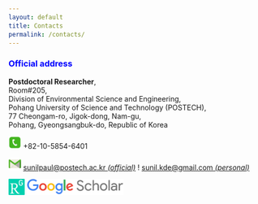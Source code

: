 ```yaml
---
layout: default
title: Contacts
permalink: /contacts/
---
```


<style>
    tab1 { padding-left: 4em; }
</style>

<h3 style="color: blue; text-align: left;">Official address</h3>

<p><strong>Postdoctoral Researcher</strong>,<br>Room#205,<br>Division of Environmental Science and Engineering,<br>Pohang University of Science and Technology (POSTECH),<br>77 Cheongam-ro, Jigok-dong, Nam-gu,<br>Pohang, Gyeongsangbuk-do, Republic of Korea</p>

<p><img src="https://github.com/sunilpaulmathew/sunilpaulmathew.github.io/blob/master/asset/pic006.png?raw=true" alt="" width="25" height="25" /> +82-10-5854-6401</p>

<p><img src="https://github.com/sunilpaulmathew/sunilpaulmathew.github.io/blob/master/asset/pic007.png?raw=true" alt="" width="25" height="25" /> <a href="mailto:sunilpaul@postech.ac.kr">sunilpaul@postech.ac.kr <i>(official)</i></a> ! <a href="mailto:sunil.kde@gmail.com">sunil.kde@gmail.com <i>(personal)</i></a></p>

<p><a href="https://www.researchgate.net/profile/Sunil_M2" target="_blank"><img src="https://github.com/sunilpaulmathew/sunilpaulmathew.github.io/blob/master/asset/pic009.png?raw=true" alt="" width="32" height="32" /></a> <a href="https://scholar.google.co.kr/citations?user=RNbYHqgAAAAJ&hl=en" target="_blank"><img src="https://github.com/sunilpaulmathew/sunilpaulmathew.github.io/blob/master/asset/pic010.png?raw=true" alt="" width="190" height="32" /></a></p>
